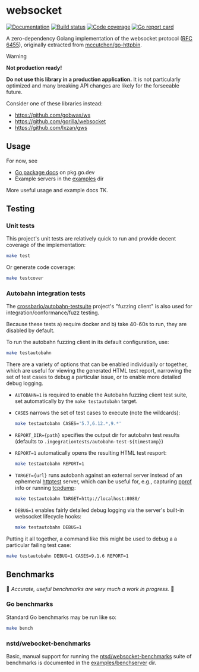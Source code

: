 # websocket

[![Documentation](https://pkg.go.dev/badge/github.com/mccutchen/websocket)](https://pkg.go.dev/github.com/mccutchen/websocket)
[![Build status](https://github.com/mccutchen/websocket/actions/workflows/test.yaml/badge.svg)](https://github.com/mccutchen/websocket/actions/workflows/test.yaml)
[![Code coverage](https://codecov.io/gh/mccutchen/websocket/branch/main/graph/badge.svg)](https://codecov.io/gh/mccutchen/websocket)
[![Go report card](http://goreportcard.com/badge/github.com/mccutchen/websocket)](https://goreportcard.com/report/github.com/mccutchen/websocket)

A zero-dependency Golang implementation of the websocket protocol ([RFC 6455][rfc]),
originally extracted from [mccutchen/go-httpbin][].

> [!WARNING]
> **Not production ready!**

**Do not use this library in a production application.** It is not
particularly optimized and many breaking API changes are likely for the
forseeable future.

Consider one of these libraries instead:
- https://github.com/gobwas/ws
- https://github.com/gorilla/websocket
- https://github.com/lxzan/gws

## Usage

For now, see
- [Go package docs][pkgdocs] on pkg.go.dev
- Example servers in the [examples](/examples) dir

More useful usage and example docs TK.

## Testing

### Unit tests

This project's unit tests are relatively quick to run and provide decent
coverage of the implementation:

```bash
make test
```

Or generate code coverage:

```bash
make testcover
```

### Autobahn integration tests

The [crossbario/autobahn-testsuite][autobahn] project's "fuzzing client" is
also used for integration/conformance/fuzz testing.

Because these tests a) require docker and b) take 40-60s to run, they are
disabled by default.

To run the autobahn fuzzing client in its default configuration, use:

```bash
make testautobahn
```

There are a variety of options that can be enabled individually or together,
which are useful for viewing the generated HTML test report, narrowing the
set of test cases to debug a particular issue, or to enable more detailed
debug logging.

- `AUTOBAHN=1` is required to enable the Autobahn fuzzing client test suite,
  set automatically by the `make testautobahn` target.

- `CASES` narrows the set of test cases to execute (note the wildcards):

  ```bash
  make testautobahn CASES='5.7,6.12.*,9.*'
  ```

- `REPORT_DIR={path}` specifies the output dir for autobahn test results
  (defaults to `.ingegrationtests/autobahn-test-${timestamp}`)

- `REPORT=1` automatically opens the resulting HTML test resport:

  ```bash
  make testautobahn REPORT=1
  ```

- `TARGET={url}` runs autobanh against an external server instead of an
  ephemeral [httptest][] server, which can be useful for, e.g.,
  capturing [pprof][] info or running [tcpdump][]:

  ```bash
  make testautobahn TARGET=http://localhost:8080/
  ```

- `DEBUG=1` enables fairly detailed debug logging via the server's built-in
  websocket lifecycle hooks:

  ```bash
  make testautobahn DEBUG=1
  ```

Putting it all together, a command like this might be used to debug a
a particular failing test case:

```bash
make testautobahn DEBUG=1 CASES=9.1.6 REPORT=1
```

## Benchmarks

🚧 _Accurate, useful benchmarks are very much a work in progress._ 🚧

### Go benchmarks

Standard Go benchmarks may be run like so:

```bash
make bench
```

### nstd/webocket-benchmarks

Basic, manual support for running the [ntsd/websocket-benchmarks][ntsd] suite
of benchmarks is documented in the [examples/benchserver][benchserver] dir.

[autobahn]: https://github.com/crossbario/autobahn-testsuite
[benchserver]: /examples/benchserver/README.md
[httptest]: https://pkg.go.dev/net/http/httptest
[mccutchen/go-httpbin]: https://github.com/mccutchen/go-httpbin
[ntsd]: https://github.com/ntsd/websocket-benchmark
[pkgdocs]: https://pkg.go.dev/github.com/mccutchen/websocket
[pprof]: https://pkg.go.dev/runtime/pprof
[rfc]: https://datatracker.ietf.org/doc/html/rfc6455
[tcpdump]: https://www.tcpdump.org/
